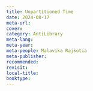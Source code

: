 ```yaml
---
title: Unpartitioned Time
date: 2024-08-17
meta-url: 
cover: 
category: AntiLibrary
meta-lang: 
meta-year: 
meta-people: Malavika Rajkotia
meta-publisher: 
recommended: 
revisit: 
local-title: 
booktype:
---
```

